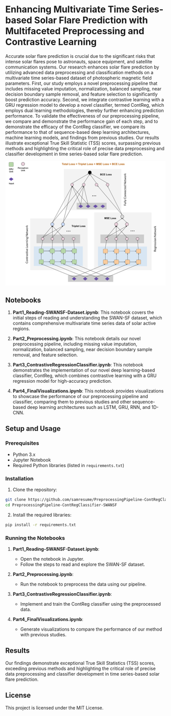 
# Enhancing Multivariate Time Series-based Solar Flare Prediction with Multifaceted Preprocessing and Contrastive Learning

Accurate solar flare prediction is crucial due to the significant risks that intense solar flares pose to astronauts, space equipment, and satellite communication systems. Our research enhances solar flare prediction by utilizing advanced data preprocessing and classification methods on a multivariate time series-based dataset of photospheric magnetic field parameters. First, our study employs a novel preprocessing pipeline that includes missing value imputation, normalization, balanced sampling, near decision boundary sample removal, and feature selection to significantly boost prediction accuracy. Second, we integrate contrastive learning with a GRU regression model to develop a novel classifier, termed ContReg, which employs dual learning methodologies, thereby further enhancing prediction performance. To validate the effectiveness of our preprocessing pipeline, we compare and demonstrate the performance gain of each step, and to demonstrate the efficacy of the ContReg classifier, we compare its performance to that of sequence-based deep learning architectures, machine learning models, and findings from previous studies. Our results illustrate exceptional True Skill Statistic (TSS) scores, surpassing previous methods and highlighting the critical role of precise data preprocessing and classifier development in time series-based solar flare prediction.

<img src="contreg.svg" width="600" alt="ContReg Architecture" title="ContReg Architecture">


## Notebooks

1. **Part1_Reading-SWANSF-Dataset.ipynb**: This notebook covers the initial steps of reading and understanding the SWAN-SF dataset, which contains comprehensive multivariate time series data of solar active regions.

2. **Part2_Preprocessing.ipynb**: This notebook details our novel preprocessing pipeline, including missing value imputation, normalization, balanced sampling, near decision boundary sample removal, and feature selection.

3. **Part3_ContrastiveRegressionClassifier.ipynb**: This notebook demonstrates the implementation of our novel deep learning-based classifier, ContReg, which combines contrastive learning with a GRU regression model for high-accuracy prediction.

4. **Part4_FinalVisualizations.ipynb**: This notebook provides visualizations to showcase the performance of our preprocessing pipeline and classifier, comparing them to previous studies and other sequence-based deep learning architectures such as LSTM, GRU, RNN, and 1D-CNN.

## Setup and Usage

### Prerequisites

- Python 3.x
- Jupyter Notebook
- Required Python libraries (listed in `requirements.txt`)

### Installation

1. Clone the repository:

```bash
git clone https://github.com/samresume/PreprocessingPipeline-ContRegClassifier-SWANSF.git
cd PreprocessingPipeline-ContRegClassifier-SWANSF
```

2. Install the required libraries:

```bash
pip install -r requirements.txt
```

### Running the Notebooks

1. **Part1_Reading-SWANSF-Dataset.ipynb**:
   - Open the notebook in Jupyter.
   - Follow the steps to read and explore the SWAN-SF dataset.

2. **Part2_Preprocessing.ipynb**:
   - Run the notebook to preprocess the data using our pipeline.

3. **Part3_ContrastiveRegressionClassifier.ipynb**:
   - Implement and train the ContReg classifier using the preprocessed data.

4. **Part4_FinalVisualizations.ipynb**:
   - Generate visualizations to compare the performance of our method with previous studies.

## Results

Our findings demonstrate exceptional True Skill Statistics (TSS) scores, exceeding previous methods and highlighting the critical role of precise data preprocessing and classifier development in time series-based solar flare prediction.

## License

This project is licensed under the MIT License.

